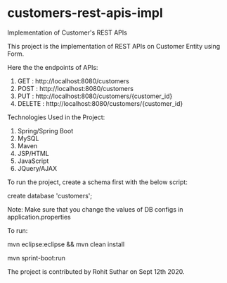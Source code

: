 # customers-rest-apis-impl
Implementation of Customer's REST APIs

This project is the implementation of REST APIs on Customer Entity using Form.

Here the the endpoints of APIs:

1. GET : http://localhost:8080/customers
2. POST : http://localhost:8080/customers
3. PUT : http://localhost:8080/customers/{customer_id}
4. DELETE : http://localhost:8080/customers/{customer_id}

Technologies Used in the Project:

1. Spring/Spring Boot
2. MySQL
3. Maven
4. JSP/HTML
5. JavaScript
6. JQuery/AJAX

To run the project, create a schema first with the below script:

create database 'customers';

Note: Make sure that you change the values of DB configs in application.properties

To run:

mvn eclipse:eclipse && mvn clean install

mvn sprint-boot:run

The project is contributed by Rohit Suthar on Sept 12th 2020.

